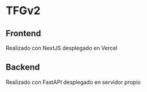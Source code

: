 # TFGv2

## Frontend

Realizado con NextJS desplegado en Vercel

## Backend

Realizado con FastAPI desplegado en servidor propio